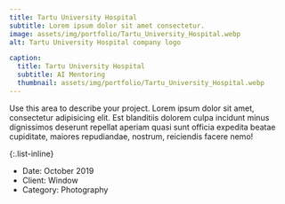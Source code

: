 ```yaml
---
title: Tartu University Hospital
subtitle: Lorem ipsum dolor sit amet consectetur.
image: assets/img/portfolio/Tartu_University_Hospital.webp
alt: Tartu University Hospital company logo

caption:
  title: Tartu University Hospital
  subtitle: AI Mentoring
  thumbnail: assets/img/portfolio/Tartu_University_Hospital.webp
---
```

Use this area to describe your project. Lorem ipsum dolor sit amet, consectetur adipisicing elit. Est blanditiis dolorem culpa incidunt minus dignissimos deserunt repellat aperiam quasi sunt officia expedita beatae cupiditate, maiores repudiandae, nostrum, reiciendis facere nemo!

{:.list-inline}
- Date: October 2019
- Client: Window
- Category: Photography

